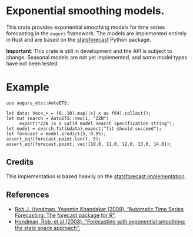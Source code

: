# Exponential smoothing models.

This crate provides exponential smoothing models for time series forecasting
in the `augurs` framework. The models are implemented entirely in Rust and are based
on the [statsforecast][] Python package.

**Important**: This crate is still in development and the API is subject to change.
Seasonal models are not yet implemented, and some model types have not been tested.

# Example

```
use augurs_ets::AutoETS;

let data: Vec<_> = (0..10).map(|x| x as f64).collect();
let mut search = AutoETS::new(1, "ZZN")
    .expect("ZZN is a valid model search specification string");
let model = search.fit(&data).expect("fit should succeed");
let forecast = model.predict(5, 0.95);
assert_eq!(forecast.point.len(), 5);
assert_eq!(forecast.point, vec![10.0, 11.0, 12.0, 13.0, 14.0]);
```

## Credits

This implementation is based heavily on the [statsforecast implementation][statsforecast-impl].

## References

- [Rob J. Hyndman, Yeasmin Khandakar (2008). “Automatic Time Series Forecasting: The forecast package for R”.][hyndman-khandakar]
- [Hyndman, Rob, et al (2008). “Forecasting with exponential smoothing: the state space approach”.][hyndman-et-al]

[hyndman-khandakar]: https://www.jstatsoft.org/article/view/v027i03
[hyndman-et-al]: https://robjhyndman.com/expsmooth/
[statsforecast]: https://nixtla.github.io/statsforecast/
[statsforecast-impl]: https://nixtla.github.io/statsforecast/models.html#autoets
